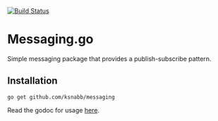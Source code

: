 [![Build Status](https://travis-ci.org/ksnabb/messaging.svg?branch=ci-travis)](https://travis-ci.org/ksnabb/messaging)

# Messaging.go

Simple messaging package that provides a publish-subscribe pattern.

## Installation

    go get github.com/ksnabb/messaging

Read the godoc for usage [here](https://godoc.org/github.com/ksnabb/messaging).
